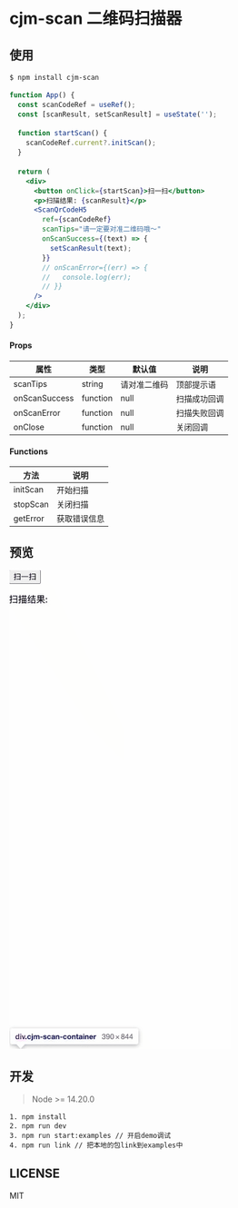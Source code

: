 # cjm-scan 二维码扫描器

## 使用

```bash
$ npm install cjm-scan
```

```jsx
function App() {
  const scanCodeRef = useRef();
  const [scanResult, setScanResult] = useState('');

  function startScan() {
    scanCodeRef.current?.initScan();
  }

  return (
    <div>
      <button onClick={startScan}>扫一扫</button>
      <p>扫描结果: {scanResult}</p>
      <ScanQrCodeH5
        ref={scanCodeRef}
        scanTips="请一定要对准二维码哦～"
        onScanSuccess={(text) => {
          setScanResult(text);
        }}
        // onScanError={(err) => {
        //   console.log(err);
        // }}
      />
    </div>
  );
}
```

#### Props
|  属性 | 类型       | 默认值    | 说明 |
| --- |----------|--------| --- |
|  scanTips | string   | 请对准二维码 | 顶部提示语 |
|  onScanSuccess | function | null   | 扫描成功回调 |
|  onScanError | function | null   | 扫描失败回调 |
|  onClose | function | null   | 关闭回调 |

#### Functions
| 方法 | 说明 |
|----| --- |
|  initScan | 开始扫描 |
|  stopScan | 关闭扫描 |
|  getError | 获取错误信息 |

## 预览

![chrome-capture-2023-8-21.gif](screenshot%2Fchrome-capture-2023-8-21.gif)


## 开发

> Node >= 14.20.0

```bash
1. npm install
2. npm run dev
3. npm run start:examples // 开启demo调试
4. npm run link // 把本地的包link到examples中
```
## LICENSE

MIT
